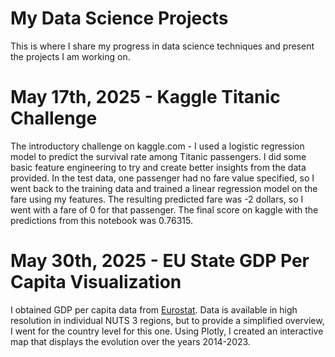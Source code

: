 # My Data Science Projects
This is where I share my progress in data science techniques and present the projects I am working on.

# May 17th, 2025 - Kaggle Titanic Challenge
The introductory challenge on kaggle.com - I used a logistic regression model to predict the survival rate among Titanic passengers.
I did some basic feature engineering to try and create better insights from the data provided.
In the test data, one passenger had no fare value specified, so I went back to the training data and trained a linear regression model on the fare using my features. The resulting predicted fare was -2 dollars, so I went with a fare of 0 for that passenger.
The final score on kaggle with the predictions from this notebook was 0.76315.

# May 30th, 2025 - EU State GDP Per Capita Visualization
I obtained GDP per capita data from [Eurostat](https://ec.europa.eu/eurostat/databrowser/view/nama_10r_3gdp/default/table?lang=en). Data is available in high resolution in individual NUTS 3 regions, but to provide a simplified overview, I went for the country level for this one. Using Plotly, I created an interactive map that displays the evolution over the years 2014-2023. 
